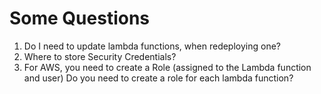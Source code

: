 
# Some Questions

1. Do I need to update lambda functions, when redeploying one?
2. Where to store Security Credentials?
3. For AWS, you need to create a Role (assigned to the Lambda function and user)
Do you need to create a role for each lambda function?

